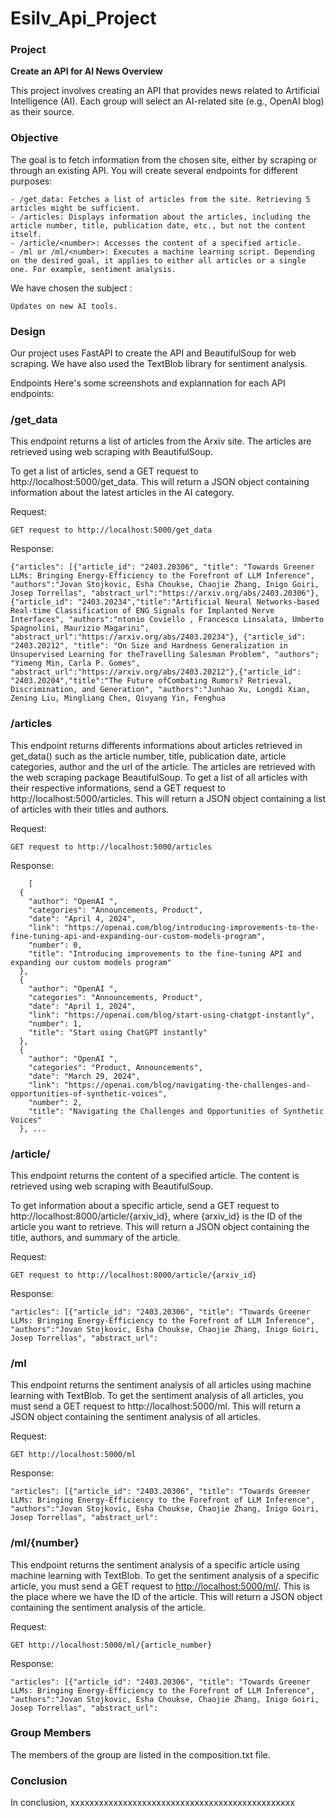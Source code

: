 # Esilv_Api_Project

### Project
**Create an API for AI News Overview**

This project involves creating an API that provides news related to Artificial Intelligence (AI). Each group will select an AI-related site (e.g., OpenAI blog) as their source.

### Objective

The goal is to fetch information from the chosen site, either by scraping or through an existing API. You will create several endpoints for different purposes:

    - /get_data: Fetches a list of articles from the site. Retrieving 5 articles might be sufficient.
    - /articles: Displays information about the articles, including the article number, title, publication date, etc., but not the content itself.
    - /article/<number>: Accesses the content of a specified article.
    - /ml or /ml/<number>: Executes a machine learning script. Depending on the desired goal, it applies to either all articles or a single one. For example, sentiment analysis.

We have chosen the subject :

    Updates on new AI tools.




### Design
    
Our project uses FastAPI to create the API and BeautifulSoup for web scraping. We have also used the TextBlob library for sentiment analysis.

Endpoints
Here's some screenshots and explannation for each API endpoints:


### /get_data
This endpoint returns a list of articles from the Arxiv site. The articles are retrieved using web scraping with BeautifulSoup.

To get a list of articles, send a GET request to http://localhost:5000/get_data. This will return a JSON object containing information about the latest articles in the AI category.

 Request:

    GET request to http://localhost:5000/get_data

Response:

    {"articles": [{"article_id": "2403.20306", "title": "Towards Greener LLMs: Bringing Energy-Efficiency to the Forefront of LLM Inference", "authors":"Jovan Stojkovic, Esha Choukse, Chaojie Zhang, Inigo Goiri, Josep Torrellas", "abstract_url":"https://arxiv.org/abs/2403.20306"},{"article_id": "2403.20234","title":"Artificial Neural Networks-based Real-time Classification of ENG Signals for Implanted Nerve Interfaces", "authors":"ntonio Coviello , Francesco Linsalata, Umberto Spagnolini, Maurizio Magarini", "abstract_url":"https://arxiv.org/abs/2403.20234"}, {"article_id": "2403.20212", "title": "On Size and Hardness Generalization in Unsupervised Learning for theTravelling Salesman Problem", "authors"; "Yimeng Min, Carla P. Gomes", "abstract_url":"https://arxiv.org/abs/2403.20212"},{"article_id": "2403.20204","title":"The Future ofCombating Rumors? Retrieval, Discrimination, and Generation", "authors":"Junhao Xu, Longdi Xian, Zening Liu, Mingliang Chen, Qiuyang Yin, Fenghua


### /articles
This endpoint returns differents informations about articles retrieved in get_data() such as the article number, title, publication date, article categories, author and the url of the article. The articles are retrieved with the web scraping package BeautifulSoup.
To get a list of all articles with their respective informations, send a GET request to http://localhost:5000/articles. This will return a JSON object containing a list of articles with their titles and authors.

Request:

    GET request to http://localhost:5000/articles


Response:   

        [
      {
        "author": "OpenAI ", 
        "categories": "Announcements, Product", 
        "date": "April 4, 2024", 
        "link": "https://openai.com/blog/introducing-improvements-to-the-fine-tuning-api-and-expanding-our-custom-models-program", 
        "number": 0, 
        "title": "Introducing improvements to the fine-tuning API and expanding our custom models program"
      }, 
      {
        "author": "OpenAI ", 
        "categories": "Announcements, Product", 
        "date": "April 1, 2024", 
        "link": "https://openai.com/blog/start-using-chatgpt-instantly", 
        "number": 1, 
        "title": "Start using ChatGPT instantly"
      }, 
      {
        "author": "OpenAI ", 
        "categories": "Product, Announcements", 
        "date": "March 29, 2024", 
        "link": "https://openai.com/blog/navigating-the-challenges-and-opportunities-of-synthetic-voices", 
        "number": 2, 
        "title": "Navigating the Challenges and Opportunities of Synthetic Voices"
      }, ...

### /article/
This endpoint returns the content of a specified article. The content is retrieved using web scraping with BeautifulSoup.

To get information about a specific article, send a GET request to http://localhost:8000/article/{arxiv_id}, where {arxiv_id} is the ID of the article you want to retrieve. This will return a JSON object containing the title, authors, and summary of the article.

Request:

    GET request to http://localhost:8000/article/{arxiv_id}


Response:
    
    "articles": [{"article_id": "2403.20306", "title": "Towards Greener LLMs: Bringing Energy-Efficiency to the Forefront of LLM Inference", "authors":"Jovan Stojkovic, Esha Choukse, Chaojie Zhang, Inigo Goiri, Josep Torrellas", "abstract_url":


 
    


### /ml

This endpoint returns the sentiment analysis of all articles using machine learning with TextBlob.
To get the sentiment analysis of all articles, you must send a GET request to http://localhost:5000/ml. This will return a JSON object containing the sentiment analysis of all articles.

Request: 

    GET http://localhost:5000/ml

Response:

    "articles": [{"article_id": "2403.20306", "title": "Towards Greener LLMs: Bringing Energy-Efficiency to the Forefront of LLM Inference", "authors":"Jovan Stojkovic, Esha Choukse, Chaojie Zhang, Inigo Goiri, Josep Torrellas", "abstract_url":


### /ml/{number}

This endpoint returns the sentiment analysis of a specific article using machine learning with TextBlob.
To get the sentiment analysis of a specific article, you must send a GET request to <http://localhost:5000/ml/>. This is the place where we have the ID of the article. This will return a JSON object containing the sentiment analysis of the article.

Request: 

    GET http://localhost:5000/ml/{article_number}


Response:

    "articles": [{"article_id": "2403.20306", "title": "Towards Greener LLMs: Bringing Energy-Efficiency to the Forefront of LLM Inference", "authors":"Jovan Stojkovic, Esha Choukse, Chaojie Zhang, Inigo Goiri, Josep Torrellas", "abstract_url":




### Group Members
The members of the group are listed in the composition.txt file.

### Conclusion
In conclusion, xxxxxxxxxxxxxxxxxxxxxxxxxxxxxxxxxxxxxxxxxxxxxxx

